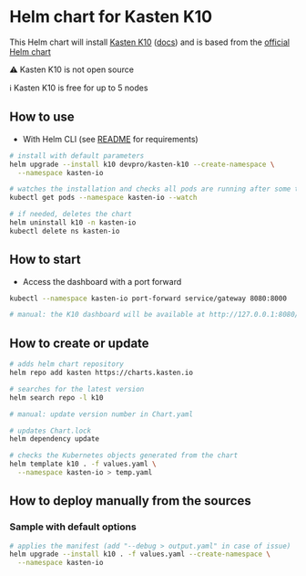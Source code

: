 # Helm chart for Kasten K10

This Helm chart will install [Kasten K10](https://www.kasten.io/product/) ([docs](https://docs.kasten.io/latest/index.html))
and is based from the [official Helm chart](https://docs.kasten.io/latest/install/other/other.html)

⚠ Kasten K10 is not open source

ℹ Kasten K10 is free for up to 5 nodes

## How to use

- With Helm CLI (see [README](../../README.md#from-helm-cli) for requirements)

```bash
# install with default parameters
helm upgrade --install k10 devpro/kasten-k10 --create-namespace \
  --namespace kasten-io

# watches the installation and checks all pods are running after some time
kubectl get pods --namespace kasten-io --watch

# if needed, deletes the chart
helm uninstall k10 -n kasten-io
kubectl delete ns kasten-io
```

## How to start

- Access the dashboard with a port forward

```bash
kubectl --namespace kasten-io port-forward service/gateway 8080:8000

# manual: the K10 dashboard will be available at http://127.0.0.1:8080/k10/#/
```

## How to create or update

```bash
# adds helm chart repository
helm repo add kasten https://charts.kasten.io

# searches for the latest version
helm search repo -l k10

# manual: update version number in Chart.yaml

# updates Chart.lock
helm dependency update

# checks the Kubernetes objects generated from the chart
helm template k10 . -f values.yaml \
  --namespace kasten-io > temp.yaml
```

## How to deploy manually from the sources

### Sample with default options

```bash
# applies the manifest (add "--debug > output.yaml" in case of issue)
helm upgrade --install k10 . -f values.yaml --create-namespace \
  --namespace kasten-io
```
